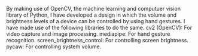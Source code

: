 By making use of OpenCV, the machine learning and computuer vision library of Python, I have developed a design in which the volume and brightness levels of a device can be controlled by using hand gestures. I have made use of the following libraries to do the same.
cv2 (OpenCV): For video capture and image processing.
mediapipe: For hand gesture recognition.
screen_brightness_control: For controlling screen brightness.
pycaw: For controlling system volume.

